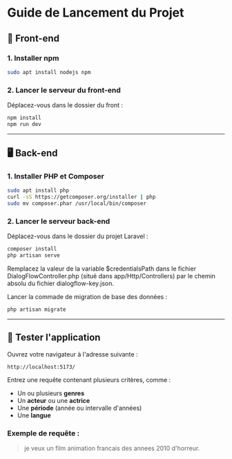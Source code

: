 # Guide de Lancement du Projet

## 🔧 Front-end

### 1. Installer npm

```bash
sudo apt install nodejs npm
```

### 2. Lancer le serveur du front-end

Déplacez-vous dans le dossier du front :

```bash
npm install
npm run dev
```

---

## 🖥️ Back-end

### 1. Installer PHP et Composer 

```bash
sudo apt install php
curl -sS https://getcomposer.org/installer | php
sudo mv composer.phar /usr/local/bin/composer
```

### 2. Lancer le serveur back-end

Déplacez-vous dans le dossier du projet Laravel :

```bash
composer install
php artisan serve
```
Remplacez la valeur de la variable $credentialsPath dans le fichier DialogFlowController.php (situé dans app/Http/Controllers) par le chemin absolu du fichier dialogflow-key.json.

Lancer la commade de migration de base des données :

```bash
php artisan migrate
```
---

## 🧪 Tester l'application

Ouvrez votre navigateur à l'adresse suivante :

```
http://localhost:5173/
```

Entrez une requête contenant plusieurs critères, comme :

- Un ou plusieurs **genres**
- Un **acteur** ou une **actrice**
- Une **période** (année ou intervalle d'années)
- Une **langue**

### Exemple de requête :

> je veux un film animation francais des annees 2010 d'horreur.
